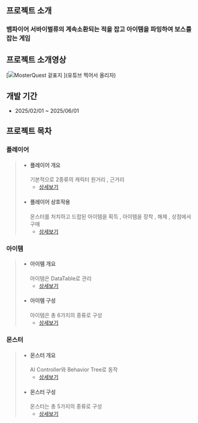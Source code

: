 ## 프로젝트 소개

### 뱀파이어 서바이벌류의 계속소환되는 적을 잡고 아이템을 파밍하여 보스를 잡는 게임

## 프로젝트 소개영상

[![MosterQuest 겉표지]()
](유튜브 찍어서 올리자)

## 개발 기간
- 2025/02/01 ~ 2025/06/01


## 프로젝트 목차


### 플레이어

> + #### 플레이어 개요
>   기본적으로 2종류의 캐릭터 원거리 , 근거리
>   + [상세보기](https://github.com/MinGmin2/UnrealEngine5/blob/main/Outline/Player/%ED%94%8C%EB%A0%88%EC%9D%B4%EC%96%B4.md)
> + #### 플레이어 상호작용
>   몬스터를 처치하고 드랍된 아이템을 획득 , 아이템을 장착 , 해제 , 상점에서 구매
>   + [상세보기](https://github.com/MinGmin2/UnrealEngine5/blob/main/Outline/Player/%ED%94%8C%EB%A0%88%EC%9D%B4%EC%96%B4%20%EC%83%81%ED%98%B8%EC%9E%91%EC%9A%A9.md)


### 아이템
> + #### 아이템 개요
>   아이템은 DataTable로 관리
>   + [상세보기](https://github.com/MinGmin2/UnrealEngine5/blob/main/Outline/Item/%EC%95%84%EC%9D%B4%ED%85%9C%20%EA%B0%9C%EC%9A%94.md)
> + #### 아이템 구성
>   아이템은 총 6가지의 종류로 구성
>   + [상세보기](https://github.com/MinGmin2/UnrealEngine5/blob/main/Outline/Item/%EC%95%84%EC%9D%B4%ED%85%9C%20%EA%B5%AC%EC%84%B1.md)


### 몬스터
> + #### 몬스터 개요
>   AI Controller와 Behavior Tree로 동작
>   + [상세보기](https://github.com/MinGmin2/UnrealEngine5/blob/main/Outline/Enemy/%EB%AA%AC%EC%8A%A4%ED%84%B0%20%EA%B0%9C%EC%9A%94.md)
> + #### 몬스터 구성
>   몬스터는 총 5가지의 종류로 구성
>   + [상세보기](https://github.com/MinGmin2/UnrealEngine5/blob/main/Outline/Enemy/%EB%AA%AC%EC%8A%A4%ED%84%B0%20%EA%B5%AC%EC%84%B1.md)
